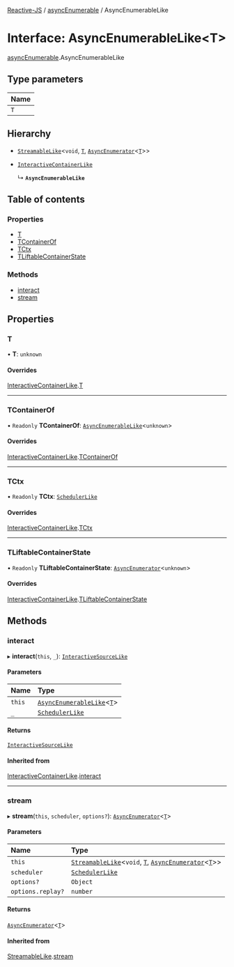[Reactive-JS](../README.md) / [asyncEnumerable](../modules/asyncEnumerable.md) / AsyncEnumerableLike

# Interface: AsyncEnumerableLike<T\>

[asyncEnumerable](../modules/asyncEnumerable.md).AsyncEnumerableLike

## Type parameters

| Name |
| :------ |
| `T` |

## Hierarchy

- [`StreamableLike`](streamable.StreamableLike.md)<`void`, [`T`](asyncEnumerable.AsyncEnumerableLike.md#t), [`AsyncEnumerator`](../classes/asyncEnumerator.AsyncEnumerator.md)<[`T`](asyncEnumerable.AsyncEnumerableLike.md#t)\>\>

- [`InteractiveContainerLike`](interactiveContainer.InteractiveContainerLike.md)

  ↳ **`AsyncEnumerableLike`**

## Table of contents

### Properties

- [T](asyncEnumerable.AsyncEnumerableLike.md#t)
- [TContainerOf](asyncEnumerable.AsyncEnumerableLike.md#tcontainerof)
- [TCtx](asyncEnumerable.AsyncEnumerableLike.md#tctx)
- [TLiftableContainerState](asyncEnumerable.AsyncEnumerableLike.md#tliftablecontainerstate)

### Methods

- [interact](asyncEnumerable.AsyncEnumerableLike.md#interact)
- [stream](asyncEnumerable.AsyncEnumerableLike.md#stream)

## Properties

### T

• **T**: `unknown`

#### Overrides

[InteractiveContainerLike](interactiveContainer.InteractiveContainerLike.md).[T](interactiveContainer.InteractiveContainerLike.md#t)

___

### TContainerOf

• `Readonly` **TContainerOf**: [`AsyncEnumerableLike`](asyncEnumerable.AsyncEnumerableLike.md)<`unknown`\>

#### Overrides

[InteractiveContainerLike](interactiveContainer.InteractiveContainerLike.md).[TContainerOf](interactiveContainer.InteractiveContainerLike.md#tcontainerof)

___

### TCtx

• `Readonly` **TCtx**: [`SchedulerLike`](scheduler.SchedulerLike.md)

#### Overrides

[InteractiveContainerLike](interactiveContainer.InteractiveContainerLike.md).[TCtx](interactiveContainer.InteractiveContainerLike.md#tctx)

___

### TLiftableContainerState

• `Readonly` **TLiftableContainerState**: [`AsyncEnumerator`](../classes/asyncEnumerator.AsyncEnumerator.md)<`unknown`\>

#### Overrides

[InteractiveContainerLike](interactiveContainer.InteractiveContainerLike.md).[TLiftableContainerState](interactiveContainer.InteractiveContainerLike.md#tliftablecontainerstate)

## Methods

### interact

▸ **interact**(`this`, `_`): [`InteractiveSourceLike`](interactiveSource.InteractiveSourceLike.md)

#### Parameters

| Name | Type |
| :------ | :------ |
| `this` | [`AsyncEnumerableLike`](asyncEnumerable.AsyncEnumerableLike.md)<[`T`](asyncEnumerable.AsyncEnumerableLike.md#t)\> |
| `_` | [`SchedulerLike`](scheduler.SchedulerLike.md) |

#### Returns

[`InteractiveSourceLike`](interactiveSource.InteractiveSourceLike.md)

#### Inherited from

[InteractiveContainerLike](interactiveContainer.InteractiveContainerLike.md).[interact](interactiveContainer.InteractiveContainerLike.md#interact)

___

### stream

▸ **stream**(`this`, `scheduler`, `options?`): [`AsyncEnumerator`](../classes/asyncEnumerator.AsyncEnumerator.md)<[`T`](asyncEnumerable.AsyncEnumerableLike.md#t)\>

#### Parameters

| Name | Type |
| :------ | :------ |
| `this` | [`StreamableLike`](streamable.StreamableLike.md)<`void`, [`T`](asyncEnumerable.AsyncEnumerableLike.md#t), [`AsyncEnumerator`](../classes/asyncEnumerator.AsyncEnumerator.md)<[`T`](asyncEnumerable.AsyncEnumerableLike.md#t)\>\> |
| `scheduler` | [`SchedulerLike`](scheduler.SchedulerLike.md) |
| `options?` | `Object` |
| `options.replay?` | `number` |

#### Returns

[`AsyncEnumerator`](../classes/asyncEnumerator.AsyncEnumerator.md)<[`T`](asyncEnumerable.AsyncEnumerableLike.md#t)\>

#### Inherited from

[StreamableLike](streamable.StreamableLike.md).[stream](streamable.StreamableLike.md#stream)
